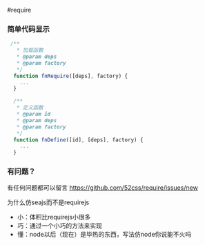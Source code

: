 #require

### 简单代码显示
```js
 /**
   * 加载函数
   * @param deps
   * @param factory
   */
  function fnRequire([deps], factory) {
    ...
  }

  /**
   * 定义函数
   * @param id
   * @param deps
   * @param factory
   */
  function fnDefine([id], [deps], factory) {
    ...
  }
```

### 有问题？
有任何问题都可以留言 https://github.com/52css/require/issues/new

为什么仿seajs而不是requirejs
  - 小：体积比requirejs小很多
  - 巧：通过一个小巧的方法来实现
  - 懂：node以后（现在）是毕热的东西，写法仿node你说能不火吗
